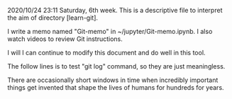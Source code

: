 2020/10/24 23:11 Saturday, 6th week.
This is a descriptive file to interpret the aim of directory [learn-git].

I write a memo named "Git-memo" in ~/jupyter/Git-memo.ipynb. I also watch videos to review Git instructions.

I will I can continue to modify this document and do well in this tool.

The follow lines is to test "git log" command, so they are just meaningless.

There are occasionally short windows in time when incredibly important things get invented that shape the lives of humans for hundreds for years.
